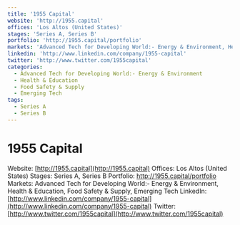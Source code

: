```yaml
---
title: '1955 Capital'
website: 'http://1955.capital'
offices: 'Los Altos (United States)'
stages: 'Series A, Series B'
portfolio: 'http://1955.capital/portfolio'
markets: 'Advanced Tech for Developing World:- Energy & Environment, Health & Education, Food Safety & Supply, Emerging Tech'
linkedin: 'http://www.linkedin.com/company/1955-capital'
twitter: 'http://www.twitter.com/1955capital'
categories:
  - Advanced Tech for Developing World:- Energy & Environment
  - Health & Education
  - Food Safety & Supply
  - Emerging Tech
tags:
  - Series A
  - Series B
---
```


# 1955 Capital
Website: [http://1955.capital](http://1955.capital)
Offices: Los Altos (United States)
Stages: Series A, Series B
Portfolio: http://1955.capital/portfolio
Markets: Advanced Tech for Developing World:- Energy & Environment, Health & Education, Food Safety & Supply, Emerging Tech
LinkedIn: [http://www.linkedin.com/company/1955-capital](http://www.linkedin.com/company/1955-capital)
Twitter: [http://www.twitter.com/1955capital](http://www.twitter.com/1955capital)
